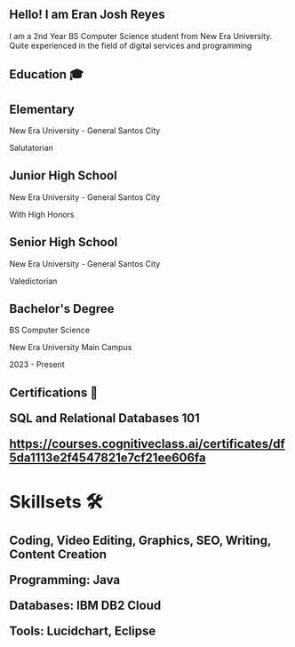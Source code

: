 ## Hello! I am Eran Josh Reyes 

I am a 2nd Year BS Computer Science student from New Era University. Quite experienced in the field of digital services and programming

<h2> Education 🎓</h2>

<h2>Elementary</h2>

New Era University - General Santos City 



Salutatorian




<h2>Junior High School</h2>


New Era University - General Santos City

With High Honors

<h2>Senior High School</h2>

New Era University - General Santos City

Valedictorian


<h2>Bachelor's Degree</h2> 

BS Computer Science

New Era University Main Campus

2023 - Present


<h2>Certifications 🏅<h/2>
  
SQL and Relational Databases 101
  
https://courses.cognitiveclass.ai/certificates/df5da1113e2f4547821e7cf21ee606fa

<h2>Skillsets 🛠️</h2>
  
Coding, Video Editing, Graphics, SEO, Writing, Content Creation


Programming: Java

Databases: IBM DB2 Cloud

Tools: Lucidchart, Eclipse




<!--
**EranJosh/EranJosh** is a ✨ _special_ ✨ repository because its `README.md` (this file) appears on your GitHub profile.

Here are some ideas to get you started:

- 🔭 I’m currently working on ...
- 🌱 I’m currently learning ...
- 👯 I’m looking to collaborate on ...
- 🤔 I’m looking for help with ...
- 💬 Ask me about ...
- 📫 How to reach me: ...
- 😄 Pronouns: ...
- ⚡ Fun fact: ...
-->
